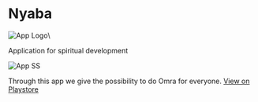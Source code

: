 # Nyaba

![App Logo](https://play-lh.googleusercontent.com/3XnTcj70wCnm3n61rpETl4b9-WJhenR7Aa3G71r0nOW2J7M0-Q7Jgp61Hjp1HNcDC68=s180-rw)\

Application for spiritual development

![App SS](https://play-lh.googleusercontent.com/iFFtgyysIC_IRg-0EieNABnDzNqqMoC6WMK3MWap0OuRcKYxpXH33Tp7LiRVs3yCRQ=w720-h310-rw)

Through this app we give the possibility to do Omra for everyone. [View on Playstore](https://play.google.com/store/apps/details?id=com.topstack.nyaba)
